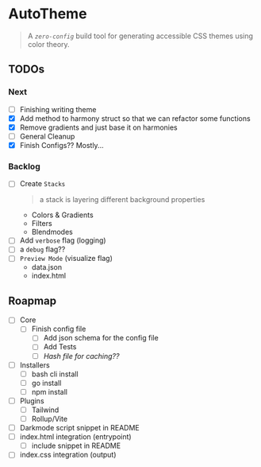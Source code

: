 # AutoTheme

> A _`zero-config`_ build tool for generating accessible CSS themes using color theory.

## TODOs

### Next

- [ ] Finishing writing theme
- [x] Add method to harmony struct so that we can refactor some functions
- [x] Remove gradients and just base it on harmonies
- [ ] General Cleanup
- [x] Finish Configs?? Mostly...

### Backlog

- [ ] Create `Stacks`
  > a stack is layering different background properties
  - Colors & Gradients
  - Filters
  - Blendmodes
- [ ] Add `verbose` flag (logging)
- [ ] a `debug` flag??
- [ ] `Preview Mode` (visualize flag)
  - data.json
  - index.html

## Roapmap

- [ ] Core
  - [ ] Finish config file
    - [ ] Add json schema for the config file
    - [ ] Add Tests
    - [ ] _Hash file for caching??_
- [ ] Installers
  - [ ] bash cli install
  - [ ] go install
  - [ ] npm install
- [ ] Plugins
  - [ ] Tailwind
  - [ ] Rollup/Vite
- [ ] Darkmode script snippet in README
- [ ] index.html integration (entrypoint)
  - [ ] include snippet in README
- [ ] index.css integration (output)
